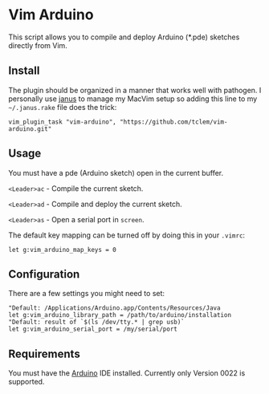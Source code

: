 # Vim Arduino

This script allows you to compile and deploy Arduino (*.pde) sketches
directly from Vim.

## Install

The plugin should be organized in a manner that works well with
pathogen. I personally use [janus][janus] to manage my MacVim setup so
adding this line to my `~/.janus.rake` file does the trick:

```
vim_plugin_task "vim-arduino", "https://github.com/tclem/vim-arduino.git"
```

## Usage

You must have a pde (Arduino sketch) open in the current buffer.

`<Leader>ac` - Compile the current sketch.

`<Leader>ad` - Compile and deploy the current sketch.

`<Leader>as` - Open a serial port in `screen`.


The default key mapping can be turned off by doing this in your `.vimrc`:

```
let g:vim_arduino_map_keys = 0
```

## Configuration

There are a few settings you might need to set:

```
"Default: /Applications/Arduino.app/Contents/Resources/Java
let g:vim_arduino_library_path = /path/to/arduino/installation
"Default: result of `$(ls /dev/tty.* | grep usb)`
let g:vim_arduino_serial_port = /my/serial/port
```

## Requirements

You must have the [Arduino][arduino] IDE installed. Currently only
Version 0022 is supported.

[arduino]: http://arduino.cc/en/Main/Software
[janus]: https://github.com/carlhuda/janus
